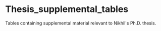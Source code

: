 # Thesis_supplemental_tables

Tables containing supplemental material relevant to Nikhil's Ph.D. thesis. 
